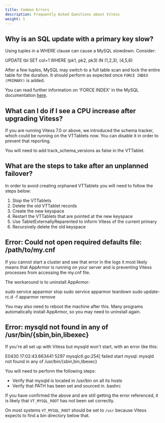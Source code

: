 ```yaml
---
title: Common Errors
description: Frequently Asked Questions about Vitess
weight: 1
---
```


## Why is an SQL update with a primary key slow?

Using tuples in a WHERE clause can cause a MySQL slowdown. Consider:

UPDATE tbl SET col=1 WHERE (pk1, pk2, pk3) IN (1,2,3), (4,5,6)

After a few tuples, MySQL may switch to a full table scan and lock the entire table for the duration. It should perform as expected once `FORCE INDEX (PRIMARY)` is added.  

You can read further information on 'FORCE INDEX' in the MySQL documentation [here](https://dev.mysql.com/doc/refman/8.0/en/index-hints.html).

## What can I do if I see a CPU increase after upgrading Vitess?

If you are running Vitess 7.0 or above, we introduced the schema tracker, which could be running on the VTTablets now. You can disable it in order to prevent that reporting. 

You will need to add track_schema_versions as false in the VTTablet.

## What are the steps to take after an unplanned failover?

In order to avoid creating orphaned VTTablets you will need to follow the steps below:
1. Stop the VTTablets
2. Delete the old VTTablet records
3. Create the new keyspace
4. Restart the VTTablets that are pointed at the new keyspace
5. Use TabletExternallyReparented to inform Vitess of the current primary
6. Recursively delete the old keyspace

## Error: Could not open required defaults file: /path/to/my.cnf

If you cannot start a cluster and see that error in the logs it most likely means that AppArmor is running on your server and is preventing Vitess processes from accessing the my.cnf file. 

The workaround is to uninstall AppArmor:

sudo service apparmor stop
sudo service apparmor teardown
sudo update-rc.d -f apparmor remove

You may also need to reboot the machine after this. Many programs automatically install AppArmor, so you may need to uninstall again.

## Error: mysqld not found in any of /usr/bin/{sbin,bin,libexec}

If you're all set up with Vitess but mysqld won't start, with an error like this:

E0430 17:02:43.663441    5297 mysqlctl.go:254] failed start mysql: mysqld not found in any of /usr/bin/{sbin,bin,libexec}

You will need to perform the following steps:
- Verify that mysqld is located in /usr/bin on all its hosts 
- Verify that PATH has been set and sourced in .bashrc 

If you have confirmed the above and are still getting the error referenced, it is likely that `VT_MYSQL_ROOT` has not been set correctly. 

On most systems `VT_MYSQL_ROOT` should be set to `/usr`  because Vitess expects to find a bin directory below that.